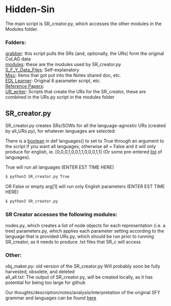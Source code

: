 # Hidden-Sin
The main script is SR_creator.py, which accesses the other modules in the Modules folder.

### Folders:  
[grabber](https://github.com/rofgh/Hidden-Sin/tree/master/grabber): this script pulls the SRs (and, optionally, the URs) form the original CoLAG data  
[modules](https://github.com/rofgh/Hidden-Sin/tree/master/modules): these are the modules used by SR_creator.py  
[S_F_Y_Data_Files](https://github.com/rofgh/Hidden-Sin/tree/master/S_F_Y_Data_Files): Self-explanatory  
[Misc](https://github.com/rofgh/Hidden-Sin/tree/master/Misc): Items that got put into the Notes shared doc, etc.  
[EDL Learner](https://github.com/rofgh/Hidden-Sin/tree/master/EDL%20Learner): Original 6 parameter script, etc.  
[Reference Papers](https://github.com/rofgh/Hidden-Sin/tree/master/Reference%20Papers):   
[UR_writer](https://github.com/rofgh/Hidden-Sin/tree/master/UR_writer):  Scripts that create the URs for the SR_creator, these are combined in the URs.py script in the modules folder  

## SR_creator.py
SR_creator.py creates SRs/SOWs for all the language-agnostic URs (created by all_URs.py), for whatever languages are selected:

There is a [boolean](https://github.com/rofgh/Hidden-Sin/blob/434a7e9c970c35f01e21bf55bc15415f6532940e/SR_creator.py#L16) in def languages() to set to True through an argument to the script if you want all languages, otherwise all = False and it will only produce for english, ie. [0,0,0,1,0,0,1,1,0,0,0,1,1] (Or some pre-entered [list](https://github.com/rofgh/Hidden-Sin/blob/434a7e9c970c35f01e21bf55bc15415f6532940e/SR_creator.py#L29) of languages).

True will run all languages (ENTER EST TIME HERE)
```bash
$ python3 SR_creator.py True
```

OR False or empty arg[1] will run only English parameters (ENTER EST TIME HERE)

```bash
$ python3 SR_creator.py
```

### SR Creator accesses the following modules:

nodes.py, which creates a list of node objects for each representation (i.e. a tree)
parameters.py, which applies each parameter setting according to the language that is provided
URs.py, which should be run prior to running SR_creator, as it needs to produce .txt files that SR_c will access

### Other:
obj_maker.py: old version of the SR_creator.py  Will probably soon be fully harvested, obsolete, and deleted  
all_all.txt: The output of SR_creator.py, will be created locally, as it has potential for being too large for github

Our thoughts/description/notes/analysis/interpretation of the original SFY grammar and languages can be found [here](https://docs.google.com/document/d/1J_fS85IQWB9MPXB96ccHrKF_JHXn44iVyyemQOeFJQo/edit?usp=sharing)


